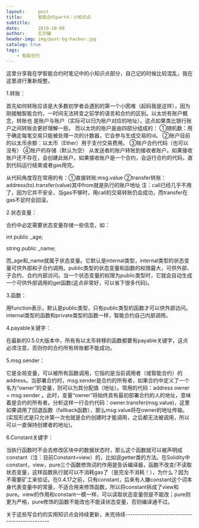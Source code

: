 ```yaml
---
layout:     post
title:      智能合约part4：小知识点
subtitle:   
date:       2019-10-09
author:     孔剑敏
header-img: img/post-bg-hacker.jpg
catalog: true
tags:
    - 智能合约
---
```

这里分享我在学智能合约时笔记中的小知识点部分，自己记的时候比较混乱，我在这里进行重新规整。

1.转账：

首先如何转账应该是大多数初学者会遇到的第一个小困难（起码我是这样），因为刚接触智能合约，一时间无法转变之前学的语言和合约的区别。以太坊有账户概念，转账也
是账户与账户（实际可以归为账户对应的地址），这点如果类比银行账户之间转账会更好理解一些。
而以太坊的账户是由四部分组成的：
①随机数：用于确定每笔交易只能被处理一次的计数器，它会参与生成交易的id。
②账户目前的以太币余额：以太币（Ether）用于支付交易费用。
③账户合约代码（也可以没有）
④账户的存储（默认为空）
从发送者的账户转账到接收者账户。如果接收账户还不存在，会创建此账户。如果接收账户是一个合约，会运行合约的代码，直到代码运行结束或者gas用完。

从代码角度现在常用的有：①直接转账:msg.value  ②transfer转账：address(to).transfer(value)其中from就是执行的账户地址
注：call已经几乎不用了，因为它并不安全，当gas不够时，用call的交易转账仍会成功，而transfer在gas不足时会回滚。

2.状态变量：

合约中必定需要状态变量存储一些信息，如：

int public _age;  

string public _name;

而_age和_name就属于状态变量。它默认是internal类型，internal类型的状态变量可供外部和子合约调用。public类型的状态变量和函数的权限最大，可供外部、子合约、合约内部访问。当一个状态变量的权限为public类型时，它就会自动生成一个可供外部调用的get函数(这点非常好，可以省下很多代码)。

3.函数：

用function表示，默认是public类型，只有public类型的函数才可以供外部访问。internal类型的函数和private类型的函数一样，智能合约自己内部调用。

4.payable关键字：

在最新的0.5.0大版本中，所有有以太币转移的函数都要有payable关键字，这点必须注意，否则你的合约所有转账都不能成功。

5.msg.sender：

它是全局变量，可以被所有函数调用，它指的是当前调用者（或智能合约）的address。当部署合约时，msg.sender是合约的所有者，如果合约中定义了一个名为“owner”的变量，则可以为其分配值（地址）。常用的代码：address owner = msg.sender 。此时，变量“owner”将始终具有最初部署合约的人的地址，意味着是合约的所有者。分析这样一行合约代码：owner.transfer(msg.value)，这里如果调用了回退函数（fallback函数），那么msg.value将在owner的地址传输。(实现形式是只允许第一次也就是合约创建时才能调用，之后都无法被调用，所以可以一直保持创建者的地址)。

6.Constant关键字：

当执行函数时不会去修改区块中的数据状态时，那么这个函数就可以被声明成constant（注：目前Constant=view）的，比如说getter类的方法。在Solidity中constant，view，pure三个函数修饰词的作用是告诉编译器，函数不改变/不读取状态变量，这样函数执行就可以不消耗gas了（是完全不消耗！），为什么？因为不需要矿工来验证。在0.4.17之前，只有constant，后来有人嫌constant这个词本身代表变量中的常量，不适合用来修饰函数，所以将constant拆成了view和pure。view的作用和constant一模一样，可以读取状态变量但是不能改；pure则更为严格，pure修饰的函数不能改也不能读状态变量，否则编译通不过。

关于这些写合约的实用知识点会持续更新，未完待续----------------------------------------------
